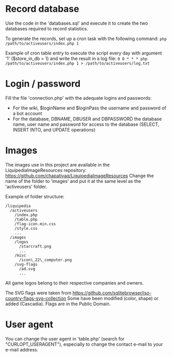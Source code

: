 Record database
===============
Use the code in the 'databases.sql' and execute it to create the two databases required to record statistics.

To generate the records, set up a cron task with the following command:
`php /path/to/activeusers/index.php 1`

Example of cron table entry to execute the script every day with argument '1' ($store\_in\_db = 1) and write the result in a log file:
`0 0 * * * php /path/to/activeusers/index.php 1 > /path/to/activeusers/log.txt`

Login / password
================

Fill the file 'connection.php' with the adequate logins and passwords:
* For the wiki, $loginName and $loginPass the username and password of a bot account
* For the database, DBNAME, DBUSER and DBPASSWORD the database name, user name and password for access to the database (SELECT, INSERT INTO, and UPDATE operations)

Images
======

The images use in this project are available in the LiquipediaImageResources repository: https://github.com/chapatiyaq/LiquipediaImageResources
Change the name of the folder to 'images' and put it at the same level as the 'activeusers' folder.

Example of folder structure:

```
/liquipedia
  /activeusers
    /index.php
    /table.php
    /flag-icon.min.css
    /style.css
    ...
  /images
    /logos
      /starcraft.png
      ...
    /misc
      /icon\_22\_computer.png
    /svg-flags
      /ad.svg
      ...
```

All game logos belong to their respective companies and owners.

The SVG flags were taken from https://github.com/sqlitebrowser/iso-country-flags-svg-collection
Some have been modified (color, shape) or added (Cascadia). Flags are in the Public Domain.

User agent
==========
You can change the user agent in 'table.php' (search for "CURLOPT_USERAGENT"), especially to change the contact e-mail to your e-mail address.

